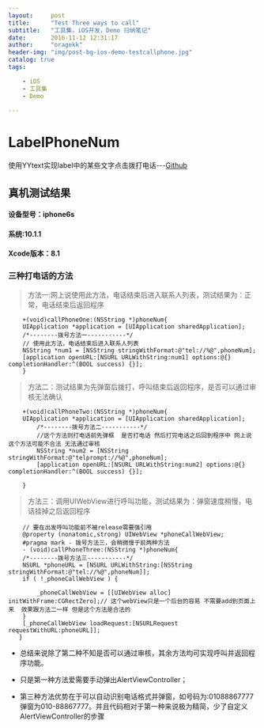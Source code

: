 ```yaml
---
layout:     post
title:      "Test Three ways to call"
subtitle:   "工具集，iOS开发，Demo 归纳笔记"
date:       2016-11-12 12:31:17
author:     "oragekk"
header-img: "img/post-bg-ios-demo-testcallphone.jpg"
catalog: true
tags:

    - iOS
    - 工具集
    - Demo    
     
---
```


# LabelPhoneNum
使用YYtext实现label中的某些文字点击拨打电话---[Github](https://github.com/OrageKK/LabelPhoneNum)

## 真机测试结果

#### 设备型号：iphone6s

#### 系统:10.1.1

#### Xcode版本：8.1

### 三种打电话的方法

>方法一:网上说使用此方法，电话结束后进入联系人列表，测试结果为：正常，电话结束后返回程序 

``` objc
    +(void)callPhoneOne:(NSString *)phoneNum{
    UIApplication *application = [UIApplication sharedApplication];
    /*--------拨号方法一-----------*/
    // 使用此方法，电话结束后进入联系人列表
    NSString *num1 = [NSString stringWithFormat:@"tel://%@",phoneNum];
    [application openURL:[NSURL URLWithString:num1] options:@{} completionHandler:^(BOOL success) {}];
    }
```    

>方法二：测试结果为先弹窗后拨打，呼叫结束后返回程序，是否可以通过审核无法确认    
    
``` objc
    +(void)callPhoneTwo:(NSString *)phoneNum{
    UIApplication *application = [UIApplication sharedApplication];
        /*--------拨号方法二-----------*/
        //这个方法则打电话前先弹框  是否打电话 然后打完电话之后回到程序中 网上说这个方法可能不合法 无法通过审核
        NSString *num2 = [NSString stringWithFormat:@"telprompt://%@",phoneNum];
        [application openURL:[NSURL URLWithString:num2] options:@{} completionHandler:^(BOOL success) {}];
    
    }
```

>方法三：调用UIWebView进行呼叫功能，测试结果为：弹窗速度稍慢，电话挂掉之后返回程序

    
``` objc    
    // 要在出发呼叫功能前不被release需要强引用
    @property (nonatomic,strong) UIWebView *phoneCallWebView;   
    #pragma mark - 拨号方法三，会稍微慢于前两种方法
    - (void)callPhoneThree:(NSString *)phoneNum{
    /*--------拨号方法三-----------*/
    NSURL *phoneURL = [NSURL URLWithString:[NSString stringWithFormat:@"tel://%@",phoneNum]];
    if ( !_phoneCallWebView ) {
        
        _phoneCallWebView = [[UIWebView alloc] initWithFrame:CGRectZero];// 这个webView只是一个后台的容易 不需要add到页面上来  效果跟方法二一样 但是这个方法是合法的
    }
    [_phoneCallWebView loadRequest:[NSURLRequest requestWithURL:phoneURL]];
   }
```
    
 * 总结来说除了第二种不知是否可以通过审核，其余方法均可实现呼叫并返回程序功能。
 
 * 只是第一种方法爱需要手动弹出AlertViewController；
 * 第三种方法优势在于可以自动识别电话格式并弹窗，如号码为:01088867777弹窗为010-88867777。并且代码相对于第一种来说极为精简，少了自定义AlertViewController的步骤